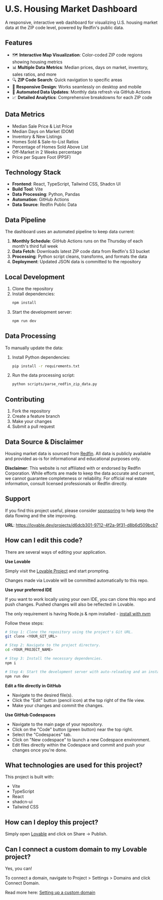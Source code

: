 # U.S. Housing Market Dashboard

A responsive, interactive web dashboard for visualizing U.S. housing market data at the ZIP code level, powered by Redfin's public data.

## Features

- 🗺️ **Interactive Map Visualization**: Color-coded ZIP code regions showing housing metrics
- 📊 **Multiple Data Metrics**: Median prices, days on market, inventory, sales ratios, and more
- 🔍 **ZIP Code Search**: Quick navigation to specific areas
- 📱 **Responsive Design**: Works seamlessly on desktop and mobile
- 🔄 **Automated Data Updates**: Monthly data refresh via GitHub Actions
- 📈 **Detailed Analytics**: Comprehensive breakdowns for each ZIP code

## Data Metrics

- Median Sale Price & List Price
- Median Days on Market (DOM)
- Inventory & New Listings
- Homes Sold & Sale-to-List Ratios
- Percentage of Homes Sold Above List
- Off-Market in 2 Weeks percentage
- Price per Square Foot (PPSF)

## Technology Stack

- **Frontend**: React, TypeScript, Tailwind CSS, Shadcn UI
- **Build Tool**: Vite
- **Data Processing**: Python, Pandas
- **Automation**: GitHub Actions
- **Data Source**: Redfin Public Data

## Data Pipeline

The dashboard uses an automated pipeline to keep data current:

1. **Monthly Schedule**: GitHub Actions runs on the Thursday of each month's third full week
2. **Data Fetch**: Downloads latest ZIP code data from Redfin's S3 bucket
3. **Processing**: Python script cleans, transforms, and formats the data
4. **Deployment**: Updated JSON data is committed to the repository

## Local Development

1. Clone the repository
2. Install dependencies:
   ```bash
   npm install
   ```
3. Start the development server:
   ```bash
   npm run dev
   ```

## Data Processing

To manually update the data:

1. Install Python dependencies:
   ```bash
   pip install -r requirements.txt
   ```
2. Run the data processing script:
   ```bash
   python scripts/parse_redfin_zip_data.py
   ```

## Contributing

1. Fork the repository
2. Create a feature branch
3. Make your changes
4. Submit a pull request

## Data Source & Disclaimer

Housing market data is sourced from [Redfin](https://www.redfin.com). All data is publicly available and provided as-is for informational and educational purposes only.

**Disclaimer**: This website is not affiliated with or endorsed by Redfin Corporation. While efforts are made to keep the data accurate and current, we cannot guarantee completeness or reliability. For official real estate information, consult licensed professionals or Redfin directly.

## Support

If you find this project useful, please consider [sponsoring](https://github.com/sponsors/your-username) to help keep the data flowing and the site improving.

**URL**: https://lovable.dev/projects/d6dcb301-9712-4f2a-9f31-d8b6d509bcb7

## How can I edit this code?

There are several ways of editing your application.

**Use Lovable**

Simply visit the [Lovable Project](https://lovable.dev/projects/d6dcb301-9712-4f2a-9f31-d8b6d509bcb7) and start prompting.

Changes made via Lovable will be committed automatically to this repo.

**Use your preferred IDE**

If you want to work locally using your own IDE, you can clone this repo and push changes. Pushed changes will also be reflected in Lovable.

The only requirement is having Node.js & npm installed - [install with nvm](https://github.com/nvm-sh/nvm#installing-and-updating)

Follow these steps:

```sh
# Step 1: Clone the repository using the project's Git URL.
git clone <YOUR_GIT_URL>

# Step 2: Navigate to the project directory.
cd <YOUR_PROJECT_NAME>

# Step 3: Install the necessary dependencies.
npm i

# Step 4: Start the development server with auto-reloading and an instant preview.
npm run dev
```

**Edit a file directly in GitHub**

- Navigate to the desired file(s).
- Click the "Edit" button (pencil icon) at the top right of the file view.
- Make your changes and commit the changes.

**Use GitHub Codespaces**

- Navigate to the main page of your repository.
- Click on the "Code" button (green button) near the top right.
- Select the "Codespaces" tab.
- Click on "New codespace" to launch a new Codespace environment.
- Edit files directly within the Codespace and commit and push your changes once you're done.

## What technologies are used for this project?

This project is built with:

- Vite
- TypeScript
- React
- shadcn-ui
- Tailwind CSS

## How can I deploy this project?

Simply open [Lovable](https://lovable.dev/projects/d6dcb301-9712-4f2a-9f31-d8b6d509bcb7) and click on Share -> Publish.

## Can I connect a custom domain to my Lovable project?

Yes, you can!

To connect a domain, navigate to Project > Settings > Domains and click Connect Domain.

Read more here: [Setting up a custom domain](https://docs.lovable.dev/tips-tricks/custom-domain#step-by-step-guide)
